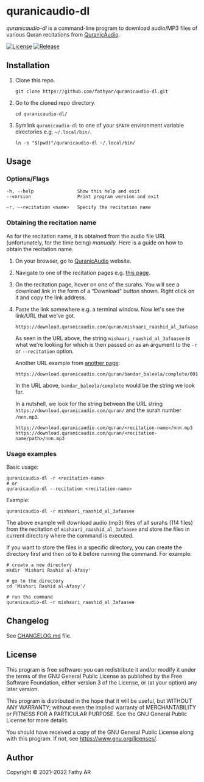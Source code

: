 # quranicaudio-dl

*quranicaudio-dl* is a command-line program to download audio/MP3 files of various Quran recitations from [QuranicAudio][1].

[![License][license-image]][license-link]
[![Release][release-image]][release-link]

## Installation

1. Clone this repo.

   ```shell
   git clone https://github.com/fathyar/quranicaudio-dl.git
   ```

2. Go to the cloned repo directory.

   ```shell
   cd quranicaudio-dl/
   ```

3. Symlink `quranicaudio-dl` to one of your `$PATH` environment variable directories e.g. `~/.local/bin/`.

   ```shell
   ln -s "$(pwd)"/quranicaudio-dl ~/.local/bin/
   ```

## Usage

### Options/Flags

```
-h, --help                Show this help and exit
--version                 Print program version and exit

-r, --recitation <name>   Specify the recitation name
```

### Obtaining the recitation name

As for the recitation name, it is obtained from the audio file URL (unfortunately, for the time being) *manually*. Here is a guide on how to obtain the recitation name.

1. On your browser, go to [QuranicAudio][1] website.
2. Navigate to one of the recitation pages e.g. [this page][2].
3. On the recitation page, hover on one of the surahs. You will see a download link in the form of a "Download" button shown. Right click on it and copy the link address.
4. Paste the link somewhere e.g. a terminal window. Now let's see the link/URL that we've got.
   ```
   https://download.quranicaudio.com/quran/mishaari_raashid_al_3afaasee/001.mp3
   ```
   As seen in the URL above, the string `mishaari_raashid_al_3afaasee` is what we're looking for which is then passed on as an argument to the `-r` or `--recitation` option.

   Another URL example from [another page][3]:
   ```
   https://download.quranicaudio.com/quran/bandar_baleela/complete/001.mp3
   ```
   In the URL above, `bandar_baleela/complete` would be the string we look for.

   In a nutshell, we look for the string between the URL string `https://download.quranicaudio.com/quran/` and the surah number `/nnn.mp3`.
   ```
   https://download.quranicaudio.com/quran/<recitation-name>/nnn.mp3
   https://download.quranicaudio.com/quran/<recitation-name/path>/nnn.mp3
   ```

### Usage examples

Basic usage:

```shell
quranicaudio-dl -r <recitation-name>
# or
quranicaudio-dl --recitation <recitation-name>
```

Example:

```shell
quranicaudio-dl -r mishaari_raashid_al_3afaasee
```

The above example will download audio (mp3) files of all surahs (114 files) from the recitation of `mishaari_raashid_al_3afaasee` and store the files in current directory where the command is executed.

If you want to store the files in a specific directory, you can create the directory first and then `cd` to it before running the command. For example:

```shell
# create a new directory
mkdir 'Mishari Rashid al-Afasy'

# go to the directory
cd 'Mishari Rashid al-Afasy'/

# run the command
quranicaudio-dl -r mishaari_raashid_al_3afaasee
```

## Changelog

See [CHANGELOG.md](/CHANGELOG.md) file.

## License

This program is free software: you can redistribute it and/or modify
it under the terms of the GNU General Public License as published by
the Free Software Foundation, either version 3 of the License, or
(at your option) any later version.

This program is distributed in the hope that it will be useful,
but WITHOUT ANY WARRANTY; without even the implied warranty of
MERCHANTABILITY or FITNESS FOR A PARTICULAR PURPOSE.  See the
GNU General Public License for more details.

You should have received a copy of the GNU General Public License
along with this program.  If not, see <https://www.gnu.org/licenses/>.

## Author

Copyright © 2021–2022 Fathy AR

[1]: https://quranicaudio.com
[2]: https://quranicaudio.com/quran/5
[3]: https://quranicaudio.com/quran/160
[license-link]: #license
[release-link]: https://github.com/fathyar/quranicaudio-dl/releases
[license-image]: https://img.shields.io/badge/license-GPLv3-maroon.svg
[release-image]: https://img.shields.io/github/v/release/fathyar/quranicaudio-dl
